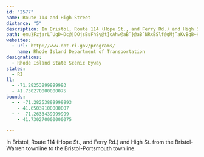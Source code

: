```yaml
---
id: "2577"
name: Route 114 and High Street
distance: "5"
description: In Bristol, Route 114 (Hope St., and Ferry Rd.) and High St. from the Bristol-Warren townline to the Bristol-Portsmouth townline.
path: emu}FzjarL`UgD~Dc@|DOjsBsFhSy@t]cAhw@aB`}@aB`NRxBSlf@gMj^aKvBqB~HcGzBsBXe@lIwZ^s@h@m@pn@{P`J{B
websites:
  - url: http://www.dot.ri.gov/programs/
    name: Rhode Island Department of Transportation
designations:
  - Rhode Island State Scenic Byway
states:
  - RI
ll:
  - -71.28253899999993
  - 41.730270000000075
bounds:
  - - -71.28253899999993
    - 41.65039100000007
  - - -71.2633439999999
    - 41.730270000000075

---
```


In Bristol, Route 114 (Hope St., and Ferry Rd.) and High St. from the Bristol-Warren townline to the Bristol-Portsmouth townline.
